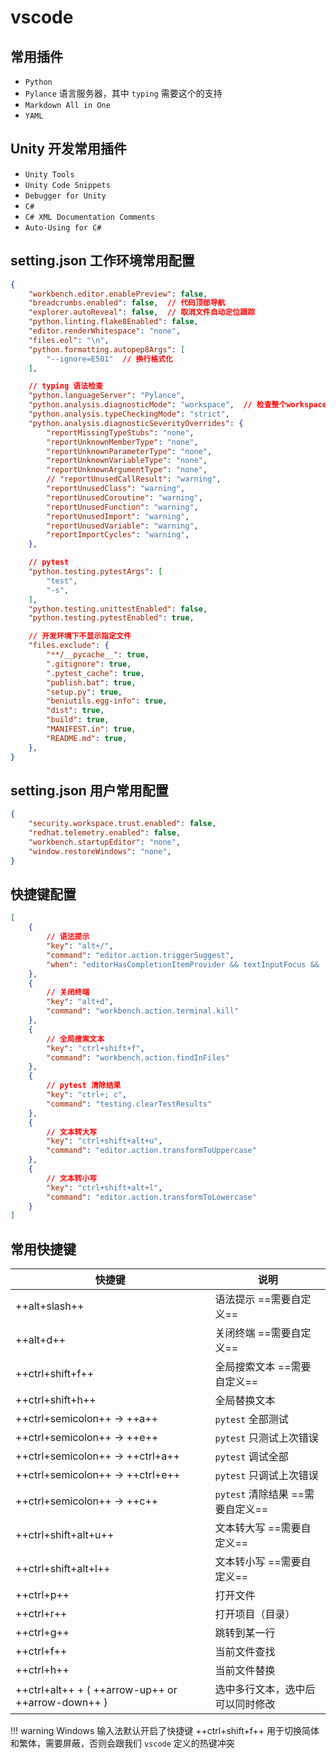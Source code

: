 # vscode

## 常用插件

- `Python` 
- `Pylance` 语言服务器，其中 `typing` 需要这个的支持
- `Markdown All in One`
- `YAML`

## Unity 开发常用插件

- `Unity Tools`
- `Unity Code Snippets`
- `Debugger for Unity`
- `C#`
- `C# XML Documentation Comments`
- `Auto-Using for C#`

## setting.json 工作环境常用配置

``` json
{
    "workbench.editor.enablePreview": false,
    "breadcrumbs.enabled": false,  // 代码顶部导航
    "explorer.autoReveal": false,  // 取消文件自动定位跟踪
    "python.linting.flake8Enabled": false,
    "editor.renderWhitespace": "none",
    "files.eol": "\n",
    "python.formatting.autopep8Args": [
        "--ignore=E501"  // 换行格式化
    ],

    // typing 语法检查
    "python.languageServer": "Pylance",
    "python.analysis.diagnosticMode": "workspace",  // 检查整个workspace
    "python.analysis.typeCheckingMode": "strict",
    "python.analysis.diagnosticSeverityOverrides": {
        "reportMissingTypeStubs": "none",
        "reportUnknownMemberType": "none",
        "reportUnknownParameterType": "none",
        "reportUnknownVariableType": "none",
        "reportUnknownArgumentType": "none",
        // "reportUnusedCallResult": "warning",
        "reportUnusedClass": "warning",
        "reportUnusedCoroutine": "warning",
        "reportUnusedFunction": "warning",
        "reportUnusedImport": "warning",
        "reportUnusedVariable": "warning",
        "reportImportCycles": "warning",
    },

    // pytest
    "python.testing.pytestArgs": [
        "test",
        "-s",
    ],
    "python.testing.unittestEnabled": false,
    "python.testing.pytestEnabled": true,

    // 开发环境下不显示指定文件
    "files.exclude": {
        "**/__pycache__": true,
        ".gitignore": true,
        ".pytest_cache": true,
        "publish.bat": true,
        "setup.py": true,
        "beniutils.egg-info": true,
        "dist": true,
        "build": true,
        "MANIFEST.in": true,
        "README.md": true,
    },
}
```

## setting.json 用户常用配置

``` json
{
    "security.workspace.trust.enabled": false,
    "redhat.telemetry.enabled": false,
    "workbench.startupEditor": "none",
    "window.restoreWindows": "none",
}
```


## 快捷键配置

``` json
[
    {
        // 语法提示
        "key": "alt+/",
        "command": "editor.action.triggerSuggest",
        "when": "editorHasCompletionItemProvider && textInputFocus && !editorReadonly"
    },
    {
        // 关闭终端
        "key": "alt+d",
        "command": "workbench.action.terminal.kill"
    },
    {
        // 全局搜索文本
        "key": "ctrl+shift+f",
        "command": "workbench.action.findInFiles"
    },
    {
        // pytest 清除结果
        "key": "ctrl+; c",
        "command": "testing.clearTestResults"
    },
    {
        // 文本转大写
        "key": "ctrl+shift+alt+u",
        "command": "editor.action.transformToUppercase"
    },
    {
        // 文本转小写
        "key": "ctrl+shift+alt+l",
        "command": "editor.action.transformToLowercase"
    }
]
```


## 常用快捷键
  
| 快捷键                                            | 说明                                    |
| ------------------------------------------------- | --------------------------------------- |
| ++alt+slash++                                     | 语法提示                 ==需要自定义== |
| ++alt+d++                                         | 关闭终端                 ==需要自定义== |
| ++ctrl+shift+f++                                  | 全局搜索文本             ==需要自定义== |
| ++ctrl+shift+h++                                  | 全局替换文本                            |
| ++ctrl+semicolon++ -> ++a++                       | `pytest` 全部测试                       |
| ++ctrl+semicolon++ -> ++e++                       | `pytest` 只测试上次错误                 |
| ++ctrl+semicolon++ -> ++ctrl+a++                  | `pytest` 调试全部                       |
| ++ctrl+semicolon++ -> ++ctrl+e++                  | `pytest` 只调试上次错误                 |
| ++ctrl+semicolon++ -> ++c++                       | `pytest` 清除结果        ==需要自定义== |
| ++ctrl+shift+alt+u++                              | 文本转大写               ==需要自定义== |
| ++ctrl+shift+alt+l++                              | 文本转小写               ==需要自定义== |
| ++ctrl+p++                                        | 打开文件                                |
| ++ctrl+r++                                        | 打开项目（目录）                        |
| ++ctrl+g++                                        | 跳转到某一行                            |
| ++ctrl+f++                                        | 当前文件查找                            |
| ++ctrl+h++                                        | 当前文件替换                            |
| ++ctrl+alt++ + ( ++arrow-up++ or ++arrow-down++ ) | 选中多行文本，选中后可以同时修改        |

!!! warning
    Windows 输入法默认开启了快捷键 ++ctrl+shift+f++ 用于切换简体和繁体，需要屏蔽，否则会跟我们 `vscode` 定义的热键冲突